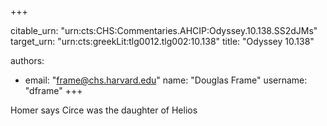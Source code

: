 +++


citable_urn: "urn:cts:CHS:Commentaries.AHCIP:Odyssey.10.138.SS2dJMs"
target_urn: "urn:cts:greekLit:tlg0012.tlg002:10.138"
title: "Odyssey 10.138"

authors:
- email: "frame@chs.harvard.edu"
  name: "Douglas Frame"
  username: "dframe"
+++

<p>Homer says Circe was the daughter of Helios</p>